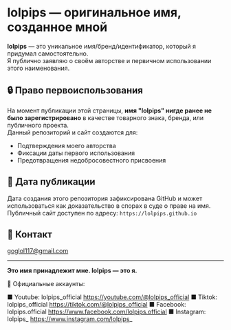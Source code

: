 # lolpips — оригинальное имя, созданное мной

**lolpips** — это уникальное имя/бренд/идентификатор, который я придумал самостоятельно.  
Я публично заявляю о своём авторстве и первичном использовании этого наименования.

## 🔒 Право первоиспользования

На момент публикации этой страницы, **имя "lolpips" нигде ранее не было зарегистрировано** в качестве товарного знака, бренда, или публичного проекта.  
Данный репозиторий и сайт создаются для:

- Подтверждения моего авторства
- Фиксации даты первого использования
- Предотвращения недобросовестного присвоения

## 📅 Дата публикации

Дата создания этого репозитория зафиксирована GitHub и может использоваться как доказательство в спорах в суде о праве на имя.  
Публичный сайт доступен по адресу: `https://lolpips.github.io`

## 📣 Контакт

goglol117@gmail.com

---

**Это имя принадлежит мне. lolpips — это я.**

🔴 Официальные аккаунты:

■ Youtube: lolpips_official
https://youtube.com/@lolpips_official
■ Tiktok: lolpips_official
https://tiktok.com/@lolpips_official
■ Facebook: lolpips.official
https://www.facebook.com/lolpips.official
■ Instagram: lolpips_
https://www.instagram.com/lolpips_

